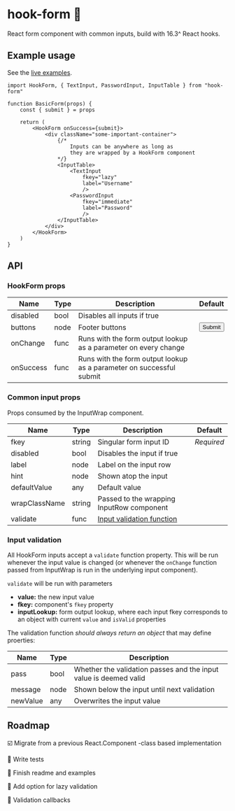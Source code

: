 # hook-form :bug: #

React form component with common inputs, build with 16.3^ React hooks.

## Example usage ##

See the [live examples](https://tapsaman.github.io/hook-form/).

```JSX
import HookForm, { TextInput, PasswordInput, InputTable } from "hook-form"

function BasicForm(props) {
	const { submit } = props

	return (
		<HookForm onSuccess={submit}>
			<div className="some-important-container">
				{/*
					Inputs can be anywhere as long as
					they are wrapped by a HookForm component
				*/}
				<InputTable>
					<TextInput
						fkey="lazy"
						label="Username"
						/>
					<PasswordInput
						fkey="immediate"
						label="Password"
						/>	
				</InputTable>
			</div>
		</HookForm>
	)
}
```

## API ##

### HookForm props ###

Name 		| Type	| Description 					| Default
------------|-------|-------------------------------|--------
disabled	| bool	| Disables all inputs if true	|
buttons		| node	| Footer buttons				| <button type="submit">Submit</button>
onChange	| func	| Runs with the form output lookup as a parameter on every change | 
onSuccess	| func	| Runs with the form output lookup as a parameter on successful submit | 

### Common input props ###

Props consumed by the InputWrap component.

Name 			| Type	| Description 					| Default
----------------|-------|-------------------------------|--------
fkey			| string| Singular form input ID 		| *Required*
disabled		| bool	| Disables the input if true
label			| node	| Label on the input row
hint			| node	| Shown atop the input
defaultValue	| any	| Default value
wrapClassName	| string| Passed to the wrapping InputRow component
validate		| func	| [Input validation function](#input-validation)

### Input validation ###

All HookForm inputs accept a ```validate``` function property. This will be run whenever the input value is changed (or whenever the ```onChange``` function passed from InputWrap is run in the underlying input component).

```validate``` will be run with parameters
* **value:** the new input value
* **fkey:** component's ```fkey``` property
* **inputLookup:** form output lookup, where each input fkey corresponds to an object with current ``value`` and `isValid` properties

The validation function *should always return an object* that may define proerties:

Name 		| Type	| Description 					
------------|-------|------------
pass		| bool 	| Whether the validation passes and the input value is deemed valid
message		| node	| Shown below the input until next validation
newValue	| any	| Overwrites the input value

## Roadmap ##

:ballot_box_with_check: Migrate from a previous React.Component -class based implementation

:black_square_button: Write tests

:black_square_button: Finish readme and examples

:black_square_button: Add option for lazy validation

:black_square_button: Validation callbacks
